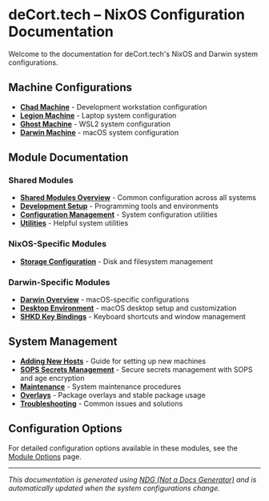 # deCort.tech – NixOS Configuration Documentation

Welcome to the documentation for deCort.tech's NixOS and Darwin system configurations.

## Machine Configurations

- **[Chad Machine](machine-chad.html)** - Development workstation configuration
- **[Legion Machine](machine-legion.html)** - Laptop system configuration
- **[Ghost Machine](machine-ghost.html)** - WSL2 system configuration
- **[Darwin Machine](machine-darwin.html)** - macOS system configuration

## Module Documentation

### Shared Modules

- **[Shared Modules Overview](modules-shared.html)** - Common configuration across all systems
- **[Development Setup](modules-shared-development.html)** - Programming tools and environments
- **[Configuration Management](modules-shared-config.html)** - System configuration utilities
- **[Utilities](modules-shared-utils.html)** - Helpful system utilities

### NixOS-Specific Modules

- **[Storage Configuration](modules-nixos-storage.html)** - Disk and filesystem management

### Darwin-Specific Modules

- **[Darwin Overview](modules-darwin.html)** - macOS-specific configurations
- **[Desktop Environment](modules-darwin-desktop.html)** - macOS desktop setup and customization
- **[SHKD Key Bindings](modules-darwin-shkd.html)** - Keyboard shortcuts and window management

## System Management

- **[Adding New Hosts](add-new-host.html)** - Guide for setting up new machines
- **[SOPS Secrets Management](sops.html)** - Secure secrets management with SOPS and age encryption
- **[Maintenance](maintenance.html)** - System maintenance procedures
- **[Overlays](overlays.html)** - Package overlays and stable package usage
- **[Troubleshooting](troubleshooting.html)** - Common issues and solutions

## Configuration Options

For detailed configuration options available in these modules, see the [Module Options](options.html) page.

---

_This documentation is generated using [NDG (Not a Docs Generator)](https://github.com/feel-co/ndg) and is automatically updated when the system configurations change._

